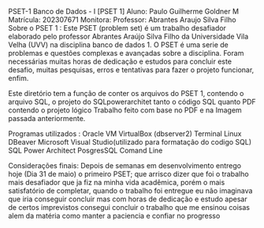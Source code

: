 PSET-1
Banco de Dados - I [PSET 1] Aluno: Paulo Guilherme Goldner M Matrícula: 202307671 Monitora: Professor: Abrantes Araujo Silva Filho Sobre o PSET 1 : Este PSET (problem set) é um trabalho desafiador elaborado pelo professor Abrantes Araújo Silva Filho da Universidade Vila Velha (UVV) na disciplina banco de dados 1. O PSET é uma serie de problemas e questões complexas e avançadas sobre a disciplina. Foram necessárias muitas horas de dedicação e estudos para concluir este desafio, muitas pesquisas, erros e tentativas para fazer o projeto funcionar, enfim.

Este diretório tem a função de conter os arquivos do PSET 1, contendo o arquivo SQL, o projeto do SQLpowerarchitet tanto o código SQL quanto PDF contendo o projeto lógico Trabalho feito com base no PDF e na Imagem passada anteriormente.

Programas utilizados : Oracle VM VirtualBox (dbserver2) Terminal Linux DBeaver Microsoft Visual Studio(utilizado para formatação do codigo SQL) SQL Power Architect PosgresSQL Comand Line

Considerações finais: Depois de semanas em desenvolvimento entrego hoje (Dia 31 de maio) o primeiro PSET; que arrisco dizer que foi o trabalho mais desafiador que ja fiz na minha vida acadêmica, porém o mais satisfatório de completar, quando o trabalho foi entregue eu não imaginava que iria conseguir concluir mas com horas de dedicação e estudo apesar de certos imprevistos consegui concluir o trabalho que me ensinou coisas alem da matéria como manter a paciencia e confiar no progresso
